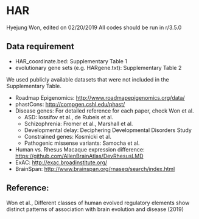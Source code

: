 # HAR
Hyejung Won, edited on 02/20/2019
All codes should be run in r/3.5.0

## Data requirement
* HAR_coordinate.bed: Supplementary Table 1
* evolutionary gene sets (e.g. HARgene.txt): Supplementary Table 2

We used publicly available datasets that were not included in the Supplementary Table. 
* Roadmap Epigenomics: http://www.roadmapepigenomics.org/data/
* phastCons: http://compgen.cshl.edu/phast/
* Disease genes: For detailed reference for each paper, check Won et al. 
  - ASD: Iossifov et al., de Rubeis et al.
  - Schizophrenia: Fromer et al., Marshall et al.
  - Developmental delay: Deciphering Developmental Disorders Study
  - Constrained genes: Kosmicki et al.
  - Pathogenic missense variants: Samocha et al.
* Human vs. Rhesus Macaque expression difference: https://github.com/AllenBrainAtlas/DevRhesusLMD
* ExAC: http://exac.broadinstitute.org/
* BrainSpan: http://www.brainspan.org/rnaseq/search/index.html

## Reference: 
Won et al., Different classes of human evolved regulatory elements show distinct patterns of association with brain evolution and disease (2019)
